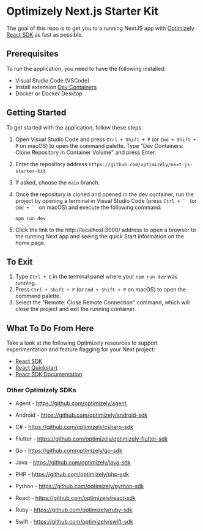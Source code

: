 # Optimizely Next.js Starter Kit

The goal of this repo is to get you to a running NextJS app with [Optimizely React SDK](https://github.com/optimizely/react-sdk) as fast as possible.

## Prerequisites

To run the application, you need to have the following installed:

- Visual Studio Code (VSCode)
- Install extension [Dev Containers](https://marketplace.visualstudio.com/items?itemName=ms-vscode-remote.remote-containers)
- Docker or Docker Desktop

## Getting Started

To get started with the application, follow these steps:

1. Open Visual Studio Code and press `Ctrl + Shift + P` (or `Cmd + Shift + P` on macOS) to open the command palette. Type "Dev Containers: Clone Repository in Container Volume" and press Enter.
2. Enter the repository address `https://github.com/optimizely/next-js-starter-kit`.
3. If asked, choose the `main` branch.
4. Once the repository is cloned and opened in the dev container, run the project by opening a terminal in Visual Studio Code (press `` Ctrl + `  `` (or `` Cmd + `  `` on macOS) and execute the following command:

   ```shell
   npm run dev
   ```

5. Click the link to the http://localhost:3000/ address to open a browser to the running Next app and seeing the quick Start information on the home page.

## To Exit

1. Type `Ctrl + C` in the terminal panel where your `npm run dev` was running.
2. Press `Ctrl + Shift + P` (or `Cmd + Shift + P` on macOS) to open the command palette.
3. Select the "Remote: Close Remote Connection" command, which will close the project and exit the running container.

## What To Do From Here

Take a look at the following Optimizely resources to support experimentation and feature flagging for your Next project:

- [React SDK](https://github.com/optimizely/react-sdk)
- [React Quickstart](https://docs.developers.optimizely.com/feature-experimentation/docs/react-quickstart)
- [React SDK Documentation](https://docs.developers.optimizely.com/feature-experimentation/docs/javascript-react-sdk)

### Other Optimizely SDKs

- Agent - https://github.com/optimizely/agent

- Android - https://github.com/optimizely/android-sdk

- C# - https://github.com/optimizely/csharp-sdk

- Flutter - https://github.com/optimizely/optimizely-flutter-sdk

- Go - https://github.com/optimizely/go-sdk

- Java - https://github.com/optimizely/java-sdk

- PHP - https://github.com/optimizely/php-sdk

- Python - https://github.com/optimizely/python-sdk

- React - https://github.com/optimizely/react-sdk

- Ruby - https://github.com/optimizely/ruby-sdk

- Swift - https://github.com/optimizely/swift-sdk
